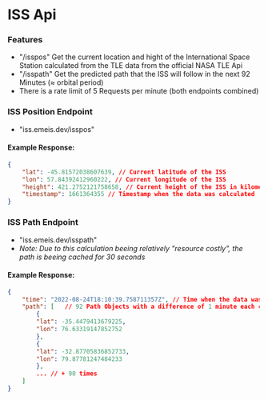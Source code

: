 # ISS Api

### Features

- "/isspos" Get the current location and hight of the International Space Station calculated from the TLE data from the official NASA TLE Api
- "/isspath" Get the predicted path that the ISS will follow in the next 92 Minutes (≈ orbital period)
- There is a rate limit of 5 Requests per minute (both endpoints combined)

### ISS Position Endpoint
- "iss.emeis.dev/isspos"
#### Example Response: 

```json
{
    "lat": -45.81572038607639, // Current latitude of the ISS
    "lon": 57.84392412960222, // Current longitude of the ISS
    "height": 421.2752121758658, // Current height of the ISS in kilometer
    "timestamp": 1661364355 // Timestamp when the data was calculated
}
```

### ISS Path Endpoint
- "iss.emeis.dev/isspath"
- *Note: Due to this calculation beeing relatively "resource costly", the path is beeing cached for 30 seconds*
#### Example Response: 

```json
{
    "time": "2022-08-24T18:10:39.758711357Z", // Time when the data was calculated
    "path": [   // 92 Path Objects with a difference of 1 minute each containing the latitude and longitude at the time
        {
        "lat": -35.4479413679225,
        "lon": 76.63319147852752
        },
        {
        "lat": -32.87705836852733,
        "lon": 79.87781247484233
        },
        ... // + 90 times
    ]
}
```